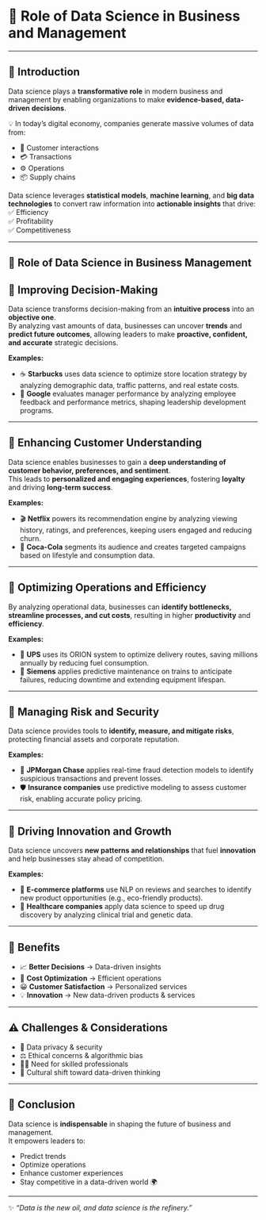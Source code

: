 # 🚀 Role of Data Science in Business and Management  

---

## 📌 Introduction  
Data science plays a **transformative role** in modern business and management by enabling organizations to make **evidence-based, data-driven decisions**.  

💡 In today’s digital economy, companies generate massive volumes of data from:  
- 🛒 Customer interactions  
- 💳 Transactions  
- ⚙️ Operations  
- 📦 Supply chains  

Data science leverages **statistical models**, **machine learning**, and **big data technologies** to convert raw information into **actionable insights** that drive:  
✅ Efficiency  
✅ Profitability  
✅ Competitiveness  

---

## 📘 Role of Data Science in Business Management

## 🔹 Improving Decision-Making  

Data science transforms decision-making from an **intuitive process** into an **objective one**.  
By analyzing vast amounts of data, businesses can uncover **trends** and **predict future outcomes**, allowing leaders to make **proactive, confident, and accurate** strategic decisions.  

**Examples:**  
- ☕ **Starbucks** uses data science to optimize store location strategy by analyzing demographic data, traffic patterns, and real estate costs.  
- 🔎 **Google** evaluates manager performance by analyzing employee feedback and performance metrics, shaping leadership development programs.  

---

## 🔹 Enhancing Customer Understanding  

Data science enables businesses to gain a **deep understanding of customer behavior, preferences, and sentiment**.  
This leads to **personalized and engaging experiences**, fostering **loyalty** and driving **long-term success**.  

**Examples:**  
- 🎬 **Netflix** powers its recommendation engine by analyzing viewing history, ratings, and preferences, keeping users engaged and reducing churn.  
- 🥤 **Coca-Cola** segments its audience and creates targeted campaigns based on lifestyle and consumption data.  

---

## 🔹 Optimizing Operations and Efficiency  

By analyzing operational data, businesses can **identify bottlenecks, streamline processes, and cut costs**, resulting in higher **productivity** and **efficiency**.  

**Examples:**  
- 🚚 **UPS** uses its ORION system to optimize delivery routes, saving millions annually by reducing fuel consumption.  
- 🚆 **Siemens** applies predictive maintenance on trains to anticipate failures, reducing downtime and extending equipment lifespan.  

---

## 🔹 Managing Risk and Security  

Data science provides tools to **identify, measure, and mitigate risks**, protecting financial assets and corporate reputation.  

**Examples:**  
- 🏦 **JPMorgan Chase** applies real-time fraud detection models to identify suspicious transactions and prevent losses.  
- 🛡️ **Insurance companies** use predictive modeling to assess customer risk, enabling accurate policy pricing.  

---

## 🔹 Driving Innovation and Growth  

Data science uncovers **new patterns and relationships** that fuel **innovation** and help businesses stay ahead of competition.  

**Examples:**  
- 🛒 **E-commerce platforms** use NLP on reviews and searches to identify new product opportunities (e.g., eco-friendly products).  
- 💊 **Healthcare companies** apply data science to speed up drug discovery by analyzing clinical trial and genetic data.  

---

## 🌟 Benefits  

- 📈 **Better Decisions** → Data-driven insights  
- 💸 **Cost Optimization** → Efficient operations  
- 😀 **Customer Satisfaction** → Personalized services  
- 💡 **Innovation** → New data-driven products & services  

---

## ⚠️ Challenges & Considerations  

- 🔐 Data privacy & security  
- ⚖️ Ethical concerns & algorithmic bias  
- 👩‍💻 Need for skilled professionals  
- 🔄 Cultural shift toward data-driven thinking  

---

## 🏁 Conclusion  
Data science is **indispensable** in shaping the future of business and management.  
It empowers leaders to:  
- Predict trends  
- Optimize operations  
- Enhance customer experiences  
- Stay competitive in a data-driven world 🌍  

---
✨ *“Data is the new oil, and data science is the refinery.”*  
